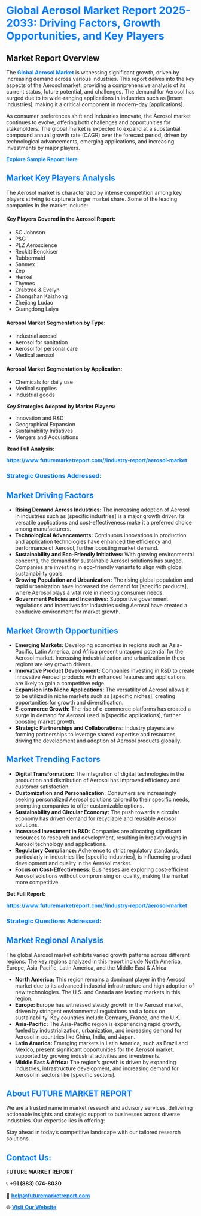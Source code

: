 <h1 style="color: #007BFF;">Global Aerosol Market Report 2025-2033: Driving Factors, Growth Opportunities, and Key Players</h1>

<section id="overview">
<h2>Market Report Overview</h2>
<p>The <a href="https://www.futuremarketreport.com//industry-report/aerosol-market" style="color: #007BFF; text-decoration: none;"><strong>Global Aerosol Market</strong></a> is witnessing significant growth, driven by increasing demand across various industries. This report delves into the key aspects of the Aerosol market, providing a comprehensive analysis of its current status, future potential, and challenges. The demand for Aerosol has surged due to its wide-ranging applications in industries such as [insert industries], making it a critical component in modern-day [applications].</p>
<p>As consumer preferences shift and industries innovate, the Aerosol market continues to evolve, offering both challenges and opportunities for stakeholders. The global market is expected to expand at a substantial compound annual growth rate (CAGR) over the forecast period, driven by technological advancements, emerging applications, and increasing investments by major players.</p>
</section>

<section id="overview">
<p><a href="https://www.futuremarketreport.com//request-sample/reportId=63102" style="color: #007BFF; text-decoration: none;"><strong>Explore Sample Report Here</strong></a></p>
</section>

<section id="key-players">
<h2 style="color: #007BFF;">Market Key Players Analysis</h2>
<p>The Aerosol market is characterized by intense competition among key players striving to capture a larger market share. Some of the leading companies in the market include:</p>
<h4>Key Players Covered in the Aerosol Report:</h4>
<ul><li>SC Johnson</li><li>P&amp;G</li><li>PLZ Aeroscience</li><li>Reckitt Benckiser</li><li>Rubbermaid</li><li>Sanmex</li><li>Zep</li><li>Henkel</li><li>Thymes</li><li>Crabtree &amp; Evelyn</li><li>Zhongshan Kaizhong</li><li>Zhejiang Ludao</li><li>Guangdong Laiya</li></ul>
<h4>Aerosol Market Segmentation by Type:</h4>
<ul><li>Industrial aerosol</li><li>Aerosol for sanitation</li><li>Aerosol for personal care</li><li>Medical aerosol</li></ul>

<h4>Aerosol Market Segmentation by Application:</h4>
<ul><li>Chemicals for daily use</li><li>Medical supplies</li><li>Industrial goods</li></ul>
<p><strong>Key Strategies Adopted by Market Players:</strong></p>
<ul>
<li>Innovation and R&D</li>
<li>Geographical Expansion</li>
<li>Sustainability Initiatives</li>
<li>Mergers and Acquisitions</li>
</ul>
</section>

<section>
<p><strong>Read Full Analysis: </strong></p><a href="https://www.futuremarketreport.com//industry-report/aerosol-market" style="color: #007BFF; text-decoration: none;"><strong>https://www.futuremarketreport.com//industry-report/aerosol-market</strong></a>
<h3 style="color: #007BFF;">Strategic Questions Addressed:</h3>
</section>

<section id="driving-factors">
<h2 style="color: #007BFF;">Market Driving Factors</h2>
<ul>
<li><strong>Rising Demand Across Industries:</strong> The increasing adoption of Aerosol in industries such as [specific industries] is a major growth driver. Its versatile applications and cost-effectiveness make it a preferred choice among manufacturers.</li>
<li><strong>Technological Advancements:</strong> Continuous innovations in production and application technologies have enhanced the efficiency and performance of Aerosol, further boosting market demand.</li>
<li><strong>Sustainability and Eco-Friendly Initiatives:</strong> With growing environmental concerns, the demand for sustainable Aerosol solutions has surged. Companies are investing in eco-friendly variants to align with global sustainability goals.</li>
<li><strong>Growing Population and Urbanization:</strong> The rising global population and rapid urbanization have increased the demand for [specific products], where Aerosol plays a vital role in meeting consumer needs.</li>
<li><strong>Government Policies and Incentives:</strong> Supportive government regulations and incentives for industries using Aerosol have created a conducive environment for market growth.</li>
</ul>
</section>

<section id="growth-opportunities">
<h2 style="color: #007BFF;">Market Growth Opportunities</h2>
<ul>
<li><strong>Emerging Markets:</strong> Developing economies in regions such as Asia-Pacific, Latin America, and Africa present untapped potential for the Aerosol market. Increasing industrialization and urbanization in these regions are key growth drivers.</li>
<li><strong>Innovative Product Development:</strong> Companies investing in R&D to create innovative Aerosol products with enhanced features and applications are likely to gain a competitive edge.</li>
<li><strong>Expansion into Niche Applications:</strong> The versatility of Aerosol allows it to be utilized in niche markets such as [specific niches], creating opportunities for growth and diversification.</li>
<li><strong>E-commerce Growth:</strong> The rise of e-commerce platforms has created a surge in demand for Aerosol used in [specific applications], further boosting market growth.</li>
<li><strong>Strategic Partnerships and Collaborations:</strong> Industry players are forming partnerships to leverage shared expertise and resources, driving the development and adoption of Aerosol products globally.</li>
</ul>
</section>

<section id="trending-factors">
<h2 style="color: #007BFF;">Market Trending Factors</h2>
<ul>
<li><strong>Digital Transformation:</strong> The integration of digital technologies in the production and distribution of Aerosol has improved efficiency and customer satisfaction.</li>
<li><strong>Customization and Personalization:</strong> Consumers are increasingly seeking personalized Aerosol solutions tailored to their specific needs, prompting companies to offer customizable options.</li>
<li><strong>Sustainability and Circular Economy:</strong> The push towards a circular economy has driven demand for recyclable and reusable Aerosol solutions.</li>
<li><strong>Increased Investment in R&D:</strong> Companies are allocating significant resources to research and development, resulting in breakthroughs in Aerosol technology and applications.</li>
<li><strong>Regulatory Compliance:</strong> Adherence to strict regulatory standards, particularly in industries like [specific industries], is influencing product development and quality in the Aerosol market.</li>
<li><strong>Focus on Cost-Effectiveness:</strong> Businesses are exploring cost-efficient Aerosol solutions without compromising on quality, making the market more competitive.</li>
</ul>
</section>

<section>
<p><strong>Get Full Report: </strong></p><a href="https://www.futuremarketreport.com//industry-report/aerosol-market" style="color: #007BFF; text-decoration: none;"><strong>https://www.futuremarketreport.com//industry-report/aerosol-market</strong></a>
<h3 style="color: #007BFF;">Strategic Questions Addressed:</h3>
</section>


<section id="regional-analysis">
<h2 style="color: #007BFF;">Market Regional Analysis</h2>
<p>The global Aerosol market exhibits varied growth patterns across different regions. The key regions analyzed in this report include North America, Europe, Asia-Pacific, Latin America, and the Middle East & Africa:</p>
<ul>
<li><strong>North America:</strong> This region remains a dominant player in the Aerosol market due to its advanced industrial infrastructure and high adoption of new technologies. The U.S. and Canada are leading markets in this region.</li>
<li><strong>Europe:</strong> Europe has witnessed steady growth in the Aerosol market, driven by stringent environmental regulations and a focus on sustainability. Key countries include Germany, France, and the U.K.</li>
<li><strong>Asia-Pacific:</strong> The Asia-Pacific region is experiencing rapid growth, fueled by industrialization, urbanization, and increasing demand for Aerosol in countries like China, India, and Japan.</li>
<li><strong>Latin America:</strong> Emerging markets in Latin America, such as Brazil and Mexico, present significant opportunities for the Aerosol market, supported by growing industrial activities and investments.</li>
<li><strong>Middle East & Africa:</strong> The region’s growth is driven by expanding industries, infrastructure development, and increasing demand for Aerosol in sectors like [specific sectors].</li>
</ul>
</section>

<footer>
<h2 style="color: #007BFF;">About FUTURE MARKET REPORT</h2>
<p>We are a trusted name in market research and advisory services, delivering actionable insights and strategic support to businesses across diverse industries. Our expertise lies in offering:</p>

<p>Stay ahead in today’s competitive landscape with our tailored research solutions.</p>

<h2 style="color: #007BFF;">Contact Us:</h2>
<p><strong>FUTURE MARKET REPORT</strong></p>
<p>📞 <strong>+91 (883) 074-8030</strong></p>
<p>📧 <strong><a href="mailto:help@futuremarketreport.com" style="color: #007BFF;">help@futuremarketreport.com</a></strong></p>
<p>🌐 <strong><a href="https://www.futuremarketreport.com/" style="color: #007BFF;">Visit Our Website</a></strong></p>
</footer>